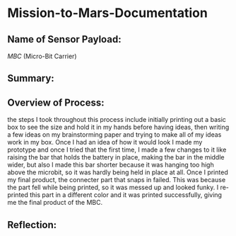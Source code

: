 # Mission-to-Mars-Documentation
## Name of Sensor Payload:
*MBC* (Micro-Bit Carrier)
## Summary:

## Overview of Process:
the steps I took throughout this process include initially printing out a basic box to see the size and hold it in my hands before having ideas, then writing a few ideas on my brainstorming paper and trying to make all of my ideas work in my box. Once I had an idea of how it would look I made my prototype and once I tried that the first time, I made a few changes to it like raising the bar that holds the battery in place, making the bar in the middle wider, but also I made this bar shorter because it was hanging too high above the microbit, so it was hardly being held in place at all. Once I printed my final product, the connecter part that snaps in failed. This was because the part fell while being printed, so it was messed up and looked funky. I re-printed this part in a different color and it was printed successfully, giving me the final product of the MBC.
## Reflection:
